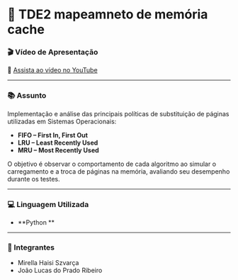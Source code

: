 # 📌 TDE2 mapeamneto de memória cache

### 🎬 Vídeo de Apresentação
🔗 [Assista ao vídeo no YouTube](https://youtu.be/cRv6_Jtlqfk)


---

### 📚 Assunto
Implementação e análise das principais políticas de substituição de páginas utilizadas em Sistemas Operacionais:

- **FIFO – First In, First Out**
- **LRU – Least Recently Used**
- **MRU – Most Recently Used**

O objetivo é observar o comportamento de cada algoritmo ao simular o carregamento e a troca de páginas na memória, avaliando seu desempenho durante os testes.

---

### 💻 Linguagem Utilizada
- **Python **

---

### 👥 Integrantes
- Mirella Haisi Szvarça  
- João Lucas do Prado Ribeiro

